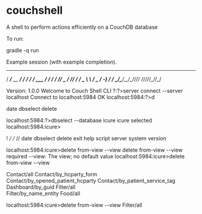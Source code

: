 couchshell
==========

A shell to perform actions efficiently on a CouchDB database

To run:

gradle -q run


Example session (with example completion).
  _____              __     ______       ____
 / ___/__  __ ______/ /    / __/ /  ___ / / /
/ /__/ _ \/ // / __/ _ \  _\ \/ _ \/ -_) / /
\___/\___/\_,_/\__/_//_/ /___/_//_/\__/_/_/

Version: 1.0.0
Welcome to Couch Shell CLI
?:?>server connect --server localhost
Connect to localhost:5984 OK
localhost:5984:?>d

date        dbselect    delete      

localhost:5984:?>dbselect --database icure
icure selected
localhost:5984:icure>

!           */          /*          //          date        dbselect    delete      exit        help        script      server      system      version     

localhost:5984:icure>delete from-view --view 
delete from-view --view 
required --view: The view; no default value
localhost:5984:icure>delete from-view --view 

Contact/all                                                Contact/by_hcparty_form                            
Contact/by_opened_patient_hcparty                          Contact/by_patient_service_tag                     
Dashboard/by_guid                                          Filter/all                                         
Filter/by_name_entity                                      Food/all                                           

localhost:5984:icure>delete from-view --view Filter/all

